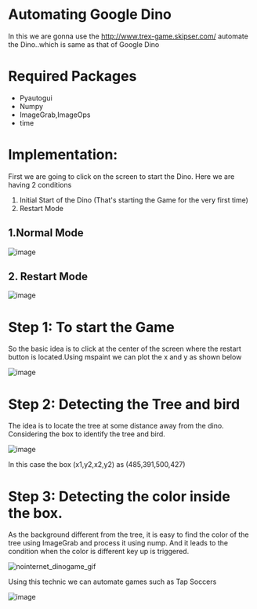 # Automating Google Dino
In this we are gonna use the http://www.trex-game.skipser.com/ automate the Dino..which is same as that of Google Dino

# Required Packages
* Pyautogui
* Numpy
* ImageGrab,ImageOps
* time

# Implementation:
First we are going to click on the screen to start the Dino. Here we are having 2 conditions
1. Initial Start of the Dino (That's starting the Game for the very first time)
2. Restart Mode

## 1.Normal Mode
![image](https://user-images.githubusercontent.com/36659683/55670016-7013d080-589c-11e9-80c8-fb2179466dc0.png)

## 2. Restart Mode
![image](https://user-images.githubusercontent.com/36659683/55670038-d4cf2b00-589c-11e9-9eea-7a77eb5e74d9.png)

# Step 1: To start the Game
So the basic idea is to click at the center of the screen where the restart button is located.Using mspaint we can plot the x and y as shown below

![image](https://user-images.githubusercontent.com/36659683/55670069-722a5f00-589d-11e9-98d2-b8b876fd08b6.png)

# Step 2: Detecting the Tree and bird
The idea is to locate the tree at some distance away from the dino. Considering the box to identify the tree and bird.

![image](https://user-images.githubusercontent.com/36659683/55670108-ef55d400-589d-11e9-95a7-9c8ab68c0adc.png)

In this case the box (x1,y2,x2,y2) as (485,391,500,427)

# Step 3: Detecting the color inside the box.
As the background different from the tree, it is easy to find the color of the tree using ImageGrab and process it using nump. And it leads to the condition when the color is different key up is triggered.

![nointernet_dinogame_gif](https://user-images.githubusercontent.com/36659683/55670151-7a36ce80-589e-11e9-9f7d-a64f4d01690a.gif)

Using this technic we can automate games such as Tap Soccers

![image](https://user-images.githubusercontent.com/36659683/55670190-0cd76d80-589f-11e9-8e8b-d508dec4873d.png)
